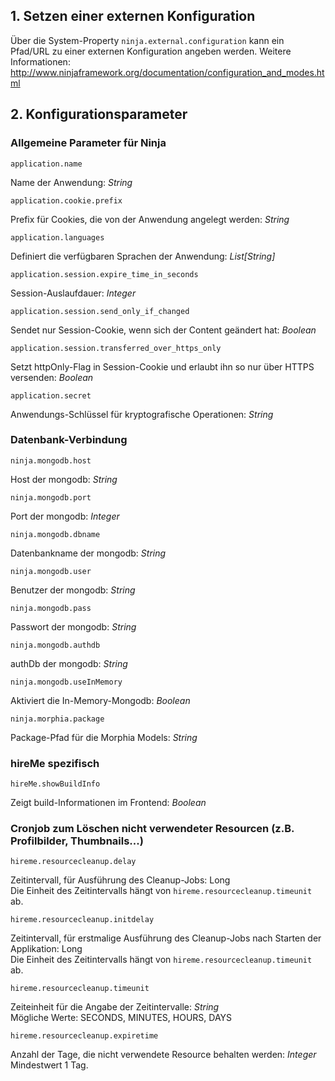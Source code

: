 ## 1. Setzen einer externen Konfiguration

Über die System-Property `ninja.external.configuration` kann ein Pfad/URL zu einer externen Konfiguration angeben werden. Weitere Informationen: http://www.ninjaframework.org/documentation/configuration_and_modes.html

## 2. Konfigurationsparameter

### Allgemeine Parameter für Ninja

`application.name` 

Name der Anwendung: *String*

`application.cookie.prefix`

Prefix für Cookies, die von der Anwendung angelegt werden: *String*

`application.languages`

Definiert die verfügbaren Sprachen der Anwendung: *List[String]*

`application.session.expire_time_in_seconds`

Session-Auslaufdauer: *Integer*

`application.session.send_only_if_changed`

Sendet nur Session-Cookie, wenn sich der Content geändert hat: *Boolean*

`application.session.transferred_over_https_only`

Setzt httpOnly-Flag in Session-Cookie und erlaubt ihn so nur über HTTPS versenden: *Boolean*

`application.secret`

Anwendungs-Schlüssel für kryptografische Operationen: *String* 

### Datenbank-Verbindung

`ninja.mongodb.host`

Host der mongodb: *String*

`ninja.mongodb.port`

Port der mongodb: *Integer*

`ninja.mongodb.dbname`

Datenbankname der mongodb: *String*

`ninja.mongodb.user`

Benutzer der mongodb: *String*

`ninja.mongodb.pass`

Passwort der mongodb: *String*

`ninja.mongodb.authdb`

authDb der mongodb: *String*

`ninja.mongodb.useInMemory`

Aktiviert die In-Memory-Mongodb: *Boolean*

`ninja.morphia.package`

Package-Pfad für die Morphia Models: *String*

### hireMe spezifisch

`hireMe.showBuildInfo`

Zeigt build-Informationen im Frontend: *Boolean*

### Cronjob zum Löschen nicht verwendeter Resourcen (z.B. Profilbilder, Thumbnails...)

`hireme.resourcecleanup.delay`

Zeitintervall, für Ausführung des Cleanup-Jobs: Long  
Die Einheit des Zeitintervalls hängt von `hireme.resourcecleanup.timeunit` ab.


`hireme.resourcecleanup.initdelay`

Zeitintervall, für erstmalige Ausführung des Cleanup-Jobs nach Starten der Applikation: Long  
Die Einheit des Zeitintervalls hängt von `hireme.resourcecleanup.timeunit` ab.
  
  
`hireme.resourcecleanup.timeunit`

Zeiteinheit für die Angabe der Zeitintervalle: *String*  
Mögliche Werte: SECONDS, MINUTES, HOURS, DAYS


`hireme.resourcecleanup.expiretime`

Anzahl der Tage, die nicht verwendete Resource behalten werden: *Integer*  
Mindestwert 1 Tag.